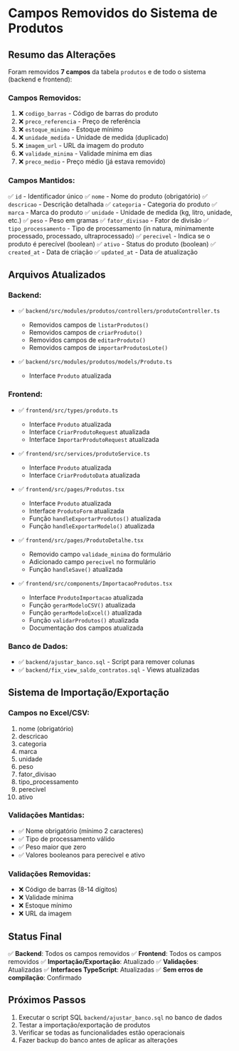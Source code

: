 # Campos Removidos do Sistema de Produtos

## Resumo das Alterações

Foram removidos **7 campos** da tabela `produtos` e de todo o sistema (backend e frontend):

### Campos Removidos:
1. ❌ `codigo_barras` - Código de barras do produto
2. ❌ `preco_referencia` - Preço de referência
3. ❌ `estoque_minimo` - Estoque mínimo
4. ❌ `unidade_medida` - Unidade de medida (duplicado)
5. ❌ `imagem_url` - URL da imagem do produto
6. ❌ `validade_minima` - Validade mínima em dias
7. ❌ `preco_medio` - Preço médio (já estava removido)

### Campos Mantidos:
✅ `id` - Identificador único
✅ `nome` - Nome do produto (obrigatório)
✅ `descricao` - Descrição detalhada
✅ `categoria` - Categoria do produto
✅ `marca` - Marca do produto
✅ `unidade` - Unidade de medida (kg, litro, unidade, etc.)
✅ `peso` - Peso em gramas
✅ `fator_divisao` - Fator de divisão
✅ `tipo_processamento` - Tipo de processamento (in natura, minimamente processado, processado, ultraprocessado)
✅ `perecivel` - Indica se o produto é perecível (boolean)
✅ `ativo` - Status do produto (boolean)
✅ `created_at` - Data de criação
✅ `updated_at` - Data de atualização

## Arquivos Atualizados

### Backend:
- ✅ `backend/src/modules/produtos/controllers/produtoController.ts`
  - Removidos campos de `listarProdutos()`
  - Removidos campos de `criarProduto()`
  - Removidos campos de `editarProduto()`
  - Removidos campos de `importarProdutosLote()`
  
- ✅ `backend/src/modules/produtos/models/Produto.ts`
  - Interface `Produto` atualizada

### Frontend:
- ✅ `frontend/src/types/produto.ts`
  - Interface `Produto` atualizada
  - Interface `CriarProdutoRequest` atualizada
  - Interface `ImportarProdutoRequest` atualizada

- ✅ `frontend/src/services/produtoService.ts`
  - Interface `Produto` atualizada
  - Interface `CriarProdutoData` atualizada

- ✅ `frontend/src/pages/Produtos.tsx`
  - Interface `Produto` atualizada
  - Interface `ProdutoForm` atualizada
  - Função `handleExportarProdutos()` atualizada
  - Função `handleExportarModelo()` atualizada

- ✅ `frontend/src/pages/ProdutoDetalhe.tsx`
  - Removido campo `validade_minima` do formulário
  - Adicionado campo `perecivel` no formulário
  - Função `handleSave()` atualizada

- ✅ `frontend/src/components/ImportacaoProdutos.tsx`
  - Interface `ProdutoImportacao` atualizada
  - Função `gerarModeloCSV()` atualizada
  - Função `gerarModeloExcel()` atualizada
  - Função `validarProdutos()` atualizada
  - Documentação dos campos atualizada

### Banco de Dados:
- ✅ `backend/ajustar_banco.sql` - Script para remover colunas
- ✅ `backend/fix_view_saldo_contratos.sql` - Views atualizadas

## Sistema de Importação/Exportação

### Campos no Excel/CSV:
1. nome (obrigatório)
2. descricao
3. categoria
4. marca
5. unidade
6. peso
7. fator_divisao
8. tipo_processamento
9. perecivel
10. ativo

### Validações Mantidas:
- ✅ Nome obrigatório (mínimo 2 caracteres)
- ✅ Tipo de processamento válido
- ✅ Peso maior que zero
- ✅ Valores booleanos para perecivel e ativo

### Validações Removidas:
- ❌ Código de barras (8-14 dígitos)
- ❌ Validade mínima
- ❌ Estoque mínimo
- ❌ URL da imagem

## Status Final

✅ **Backend**: Todos os campos removidos
✅ **Frontend**: Todos os campos removidos
✅ **Importação/Exportação**: Atualizado
✅ **Validações**: Atualizadas
✅ **Interfaces TypeScript**: Atualizadas
✅ **Sem erros de compilação**: Confirmado

## Próximos Passos

1. Executar o script SQL `backend/ajustar_banco.sql` no banco de dados
2. Testar a importação/exportação de produtos
3. Verificar se todas as funcionalidades estão operacionais
4. Fazer backup do banco antes de aplicar as alterações
